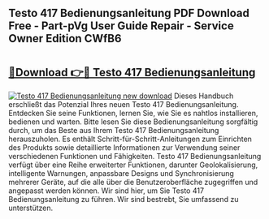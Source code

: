 ## Testo 417 Bedienungsanleitung PDF Download Free - Part-pVg User Guide Repair - Service Owner Edition CWfB6

# <h2><a href="http://df13mdn.blite.top/?on=Testo+417+Bedienungsanleitung">🔗Download 👉🔴 Testo 417 Bedienungsanleitung</a></h2>

[![Testo 417 Bedienungsanleitung new download](https://i.imgur.com/lujVjoI.png)](http://df13mdn.blite.top/?on=Testo+417+Bedienungsanleitung)
Dieses Handbuch erschließt das Potenzial Ihres neuen Testo 417 Bedienungsanleitung. Entdecken Sie seine Funktionen, lernen Sie, wie Sie es nahtlos installieren, bedienen und warten. Bitte lesen Sie diese Bedienungsanleitung sorgfältig durch, um das Beste aus Ihrem Testo 417 Bedienungsanleitung herauszuholen. Es enthält Schritt-für-Schritt-Anleitungen zum Einrichten des Produkts sowie detaillierte Informationen zur Verwendung seiner verschiedenen Funktionen und Fähigkeiten. Testo 417 Bedienungsanleitung verfügt über eine Reihe erweiterter Funktionen, darunter Geolokalisierung, intelligente Warnungen, anpassbare Designs und Synchronisierung mehrerer Geräte, auf die alle über die Benutzeroberfläche zugegriffen und angepasst werden können. Wir sind hier, um Sie Testo 417 Bedienungsanleitung zu führen. Wir sind bestrebt, Sie umfassend zu unterstützen.
